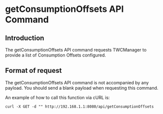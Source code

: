 # getConsumptionOffsets API Command

## Introduction

The getConsumptionOffsets API command requests TWCManager to provide a list of Consumption Offsets configured.

## Format of request

The getConsumptionOffsets API command is not accompanied by any payload. You should send a blank payload when requesting this command.

An example of how to call this function via cURL is:

```
curl -X GET -d "" http://192.168.1.1:8080/api/getConsumptionOffsets
```

